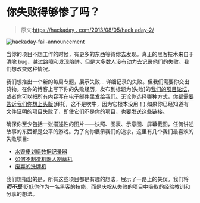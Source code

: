 # 你失败得够惨了吗？

> 原文:[https://hackaday . com/2013/08/05/hack aday-2/](https://hackaday.com/2013/08/05/have-you-failed-hard-enough-to-be-on-hackaday-2/)

![hackaday-fail-announcement](../Images/5b9075942e3efe03a3d7b82873fcc9ab.png)

当你的项目不想工作的时候，有更多的东西等待你去发现。真正的黑客技术来自于清除 bug、越过路障和发现陷阱。但是大多数人没有动力去记录他们的失败。我们想改变这种情况。

我们想推出一个新的每周专题，展示失败… 详细记录的失败。但我们需要你交出货物。在你的博客上写下你的失败经历，发布到标题为[失败]的[我们的项目论坛](http://forums.hackaday.com/viewforum.php?f=3)，或者你可以把所有内容写在电子邮件里发给我们。无论你选择哪种方式，[你都需要告诉我们你想上头版](http://hackaday.com/contact-hack-a-day/)(拜托，这不是吹牛，因为它根本没用！).如果你已经知道有文件证明的项目失败了，即使它们不是你的项目，也要发送这些链接。

确保你至少包括一张描述性的图片——快照、图表、示意图、屏幕截图，任何讲述故事的东西都是公平的游戏。为了向你展示我们的追求，这里有几个我们最喜欢的失败项目:

*   [水毁皮划艇数据记录器](http://hackaday.com/2012/05/29/failed-kayaking-data-logger-is-something-we-want-to-see-succeed/)
*   [如何不制造机器人割草机](http://hackaday.com/2011/08/25/how-not-to-build-a-robotic-lawnmower/)
*   [废弃的洗牌机](http://hackaday.com/2008/12/30/card-shuffling-machine-failure/)

我们想指出的是，所有这些项目都是有趣的想法，展示了一路上的失误。我们将 ***而不是*** 贬低你作为一名黑客的技能，而是庆祝从失败的项目中吸取的经验教训和分享的想法。